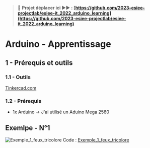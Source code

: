 > 🚨 **Projet déplacer ici ▶▶ : [https://github.com/2023-esiee-projectlab/esiee-it_2022_arduino_learning](https://github.com/2023-esiee-projectlab/esiee-it_2022_arduino_learning)**

# Arduino - Apprentissage

## 1 - Prérequis et outils

### 1.1 - Outils 

[Tinkercad.com](https://www.tinkercad.com/)

### 1.2 - Prérequis

- 1x Arduino -> J'ai utilisé un Aduino Mega 2560

## Exemlpe - N°1
![Exemple_1_feux_tricolore](images/exemple_1_feux_tricolore.jpg)
Code : [Exemple_1_feux_tricolore](Exemple_1_feux_tricolore/Exemple_1_feux_tricolore.ino)
